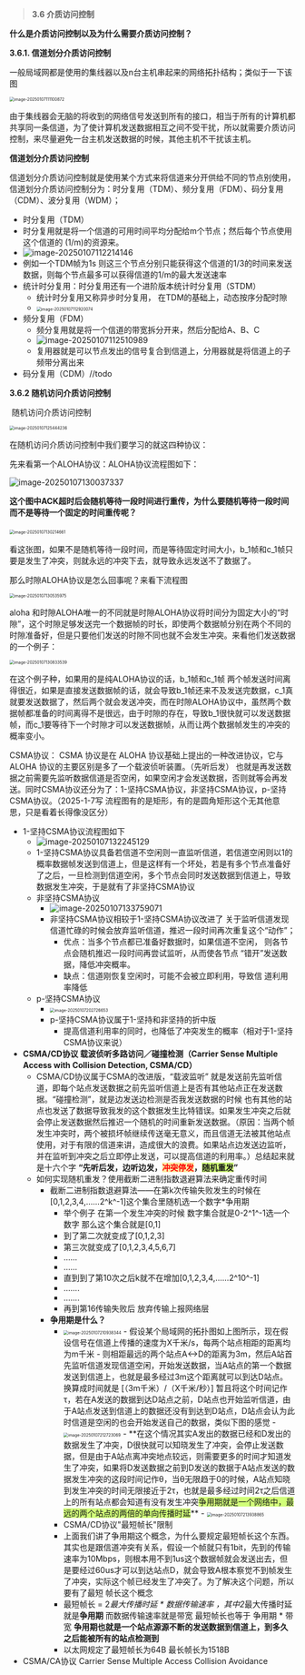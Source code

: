 > **3.6 介质访问控制**

**什么是介质访问控制以及为什么需要介质访问控制？**

**3.6.1. 信道划分介质访问控制**

​	一般局域网都是使用的集线器以及n台主机串起来的网络拓扑结构；类似于一下该图

<img src="../../image/计算机网络/image-20250107111100872.png" alt="image-20250107111100872" style="zoom:50%;" />

由于集线器会无脑的将收到的网络信号发送到所有的接口，相当于所有的计算机都共享同一条信道，为了使计算机发送数据相互之间不受干扰，所以就需要介质访问控制，来尽量避免一台主机发送数据的时候，其他主机不干扰该主机。

**信道划分介质访问控制**

​	信道划分介质访问控制就是使用某个方式来将信道来分开供给不同的节点别使用，信道划分介质访问控制分为：时分复用（TDM）、频分复用（FDM）、码分复用（CDM）、波分复用（WDM）；	

-  时分复用（TDM）
  - 时分复用就是将一个信道的可用时间平均分配给m个节点；然后每个节点使用这个信道的 (1/m)的资源来。
  - ![image-20250107112214146](../../image/计算机网络/image-20250107112214146.png)
  - 例如一个TDM帧为1s 则这三个节点分别只能获得这个信道的1/3的时间来发送数据，则每个节点最多可以获得信道的1/m的最大发送速率
- 统计时分复用：时分复用还有一个进阶版本统计时分复用（STDM）
  - 统计时分复用又称异步时分复用， 在TDM的基础上，动态按序分配时隙
  - <img src="../../image/计算机网络/image-20250107112920074.png" alt="image-20250107112920074" style="zoom:50%;" />
- 频分复用（FDM）
  - 频分复用就是将一个信道的带宽拆分开来，然后分配给A、B、C
  - ![image-20250107112510989](../../image/计算机网络/image-20250107112510989.png)
  - 复用器就是可以节点发出的信号复合到信道上，分用器就是将信道上的子频带分离出来
- 码分复用（CDM）//todo 

**3.6.2 随机访问介质访问控制**

​	随机访问介质访问控制

<img src="../../image/计算机网络/image-20250107125444236.png" alt="image-20250107125444236" style="zoom:50%;" />

在随机访问介质访问控制中我们要学习的就这四种协议：

先来看第一个ALOHA协议：ALOHA协议流程图如下：

![image-20250107130037337](../../image/计算机网络/image-20250107130037337.png)

**这个图中ACK超时后会随机等待一段时间进行重传，为什么要随机等待一段时间而不是等待一个固定的时间重传呢？**

​	<img src="../../image/计算机网络/image-20250107130214661.png" alt="image-20250107130214661" style="zoom:50%;" />

看这张图，如果不是随机等待一段时间，而是等待固定时间大小，b_1帧和c_1帧只要是发生了冲突，则就永远的冲突下去，就导致永远发送不了数据了。

那么时隙ALOHA协议是怎么回事呢？来看下流程图 

<img src="../../image/计算机网络/image-20250107130535975.png" alt="image-20250107130535975" style="zoom:50%;" />

aloha 和时隙ALOHA唯一的不同就是时隙ALOHA协议将时间分为固定大小的“时隙”，这个时隙足够发送完一个数据帧的时长，即使两个数据帧分别在两个不同的时隙准备好，但是只要他们发送的时隙不同也就不会发生冲突。来看他们发送数据的一个例子：

<img src="../../image/计算机网络/image-20250107130833539.png" alt="image-20250107130833539" style="zoom:50%;" />

在这个例子种，如果用的是纯ALOHA协议的话，b_1帧和c_1帧 两个帧发送时间离得很近，如果是直接发送数据帧的话，就会导致b_1帧还来不及发送完数据，c_1真就要发送数据了，然后两个就会发送冲突，而在时隙ALOHA协议中，虽然两个数据帧都准备的时间离得不是很远，由于时隙的存在，导致b_1很快就可以发送数据帧，而c_1要等待下一个时隙才可以发送数据帧，从而让两个数据帧发生的冲突的概率变小。

CSMA协议： CSMA 协议是在 ALOHA 协议基础上提出的一种改进协议，它与 ALOHA 协议的主要区别是多了一个载波侦听装置。（先听后发） 也就是再发送数据之前需要先监听数据信道是否空闲，如果空闲才会发送数据，否则就等会再发送。同时CSMA协议还分为了：1-坚持CSMA协议，非坚持CSMA协议，p-坚持CSMA协议。（2025-1-7写 流程图有的是矩形，有的是圆角矩形这个无其他意思，只是看着长得像没区分）

- 1-坚持CSMA协议流程图如下
  - ![image-20250107132245129](../../image/计算机网络/image-20250107132245129.png)
  - 1-坚持CSMA协议具备若信道不空闲则一直监听信道，若信道空闲则以1的概率数据帧发送到信道上，但是这样有一个坏处，若是有多个节点准备好了之后，一旦检测到信道空闲，多个节点会同时发送数据到信道上，导致数据发生冲突，于是就有了非坚持CSMA协议
  - 非坚持CSMA协议
    - ![image-20250107133759071](../../image/计算机网络/image-20250107133759071.png)
    - 非坚持CSMA协议相较于1-坚持CSMA协议改进了 关于监听信道发现信道忙碌的时候会放弃监听信道，推迟一段时间再次重复这个“动作”；
      - 优点：当多个节点都已准备好数据时，如果信道不空闲，
        则各节点会随机推迟一段时间再尝试监听，从而使各节点
        “错开”发送数据，降低冲突概率。
      - 缺点：信道刚恢复空闲时，可能不会被立即利用，导致信
        道利用率降低
  - p-坚持CSMA协议
    - <img src="../../image/计算机网络/image-20250107202726653.png" alt="image-20250107202726653" style="zoom:50%;" />
    - p-坚持CSMA协议属于1-坚持和非坚持的折中版
      - 提高信道利用率的同时，也降低了冲突发生的概率（相对于1-坚持CSMA协议来说）
- **CSMA/CD协议 载波侦听多路访问／碰撞检测（Carrier Sense Multiple Access with Collision Detection, CSMA/CD）**
  - CSMA/CD协议属于CSMA的改进版，“载波监听” 就是发送前先监听信道，即每个站点发送数据之前先监听信道上是否有其他站点正在发送数据。“碰撞检测”，就是边发送边检测是否我发送数据的时候 也有其他的站点也发送了数据导致我发的这个数据发生比特错误。如果发生冲突之后就会停止发送数据然后推迟一个随机的时间重新发送数据。（原因：当两个帧发生冲突时，两个被损坏帧继续传送毫无意义，而且信道无法被其他站点使用，对于有限的信道来讲，造成很大的浪费。如果站点边发送边监听，并在监听到冲突之后立即停止发送，可以提高信道的利用率。）总结起来就是十六个字 **“先听后发，边听边发，<span style="background:#f9eda6;color:red">冲突停发</span>，<span style="background:#d1ff79;">随机重发</span>”**
  - 如何实现随机重发？使用截断二进制指数退避算法来确定重传时间
    - 截断二进制指数退避算法——在第k次传输失败发生的时候在[0,1,2,3,4,......2^k^-1]这个集合里随机选一个数字*争用期
      - 举个例子 在第一个发生冲突的时候 数字集合就是0-2^1^-1选一个数字 那么这个集合就是[0,1]
      - 到了第二次就变成了[0,1,2,3]
      - 第三次就变成了[0,1,2,3,4,5,6,7]
      - ......
      - ......
      - 直到到了第10次之后k就不在增加[0,1,2,3,4,......2^10^-1]
      - .......
      - .......
      - 再到第16传输失败后 放弃传输上报网络层
    - **争用期是什么？**
      - <img src="../../image/计算机网络/image-20250107210938344.png" alt="image-20250107210938344" style="zoom:50%;" />
        - 假设某个局域网的拓扑图如上图所示，现在假设信号在信道上传播的速度为X千米/s，每两个站点相距的距离均为m千米
        - 则相距最远的两个站点A<->D的距离为3m，然后A站首先监听信道发现信道空闲，开始发送数据，当A站点的第一个数据发送到信道上，也就是最多经过3m这个距离就可以到达D站点。换算成时间就是 [（3m千米）/（X千米/秒）] 暂且将这个时间记作τ，若在A发送的数据到达D站点之前，D站点也开始监听信道，由于A站点发送到信道上的数据还没有到达到D站点，D站点会认为此时信道是空闲的也会开始发送自己的数据，类似下图的感觉
        - <img src="../../image/计算机网络/image-20250107212723069.png" alt="image-20250107212723069" style="zoom:50%;" />
        - **在这个情况其实A发出的数据已经和D发出的数据发生了冲突，D很快就可以知晓发生了冲突，会停止发送数据，但是由于A站点离冲突地点较远，则需要更多的时间才知道发生了冲突，如果将D发送数据之前到D发送的数据于A站点发送的数据发生冲突的这段时间记作θ，当θ无限趋于0的时候，A站点知晓到发生冲突的时间无限接近于2τ，也就是最多经过时间2τ之后信道上的所有站点都会知道有没有发生冲突<span style="background:#d1ff79;">争用期就是一个网络中，最远的两个站点的两倍的单向传播时延</span>**
        - <img src="../../image/计算机网络/image-20250107213938865.png" alt="image-20250107213938865" style="zoom:50%;" />
      - CSMA/CD协议"最短帧长"限制
      - 上面我们讲了争用期这个概念，为什么要规定最短帧长这个东西。其实也是跟信道冲突有关系，假设一个帧就只有1bit，先到的传输速率为10Mbps，则根本用不到1us这个数据帧就会发送出去，但是要经过60us才可以到达站点D，就会导致A根本察觉不到帧发生了冲突，实际这个帧已经发生了冲突了。为了解决这个问题，所以要有了最短 帧长这个概念 
      - 最短帧长 = 2*最大传播时延 * 数据传输速率 ，其中2*最大传播时延 就是**争用期** 而数据传输速率就是带宽 最短帧长也等于 争用期 * 带宽 **争用期也就是一个站点源源不断的发送数据到信道上，到多久之后能被所有的站点检测到**
      - 以太网规定了最短帧长为64B 最长帧长为1518B
- CSMA/CA协议 Carrier Sense Multiple Access Collision Avoidance

​	